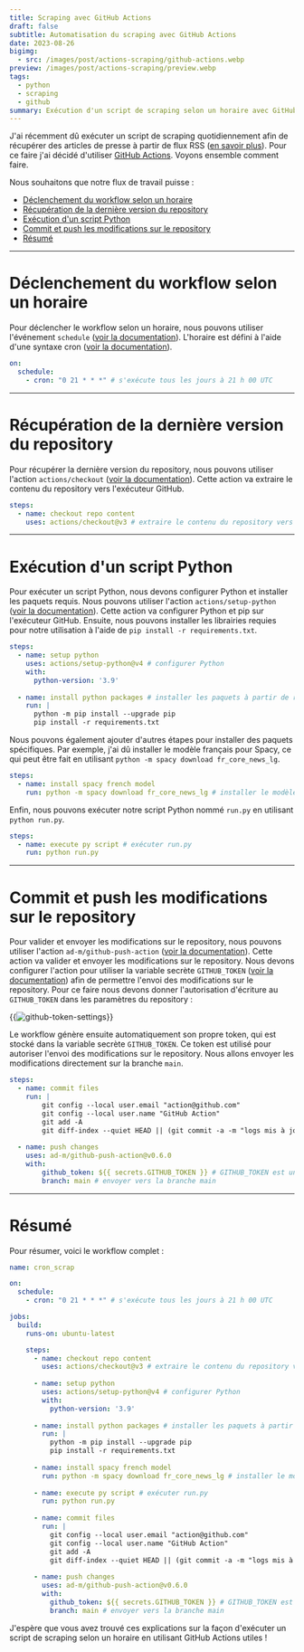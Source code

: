 ```yaml
---
title: Scraping avec GitHub Actions
draft: false
subtitle: Automatisation du scraping avec GitHub Actions
date: 2023-08-26
bigimg:
  - src: /images/post/actions-scraping/github-actions.webp
preview: /images/post/actions-scraping/preview.webp
tags:
  - python
  - scraping
  - github
summary: Exécution d'un script de scraping selon un horaire avec GitHub Actions
---
```


J'ai récemment dû exécuter un script de scraping quotidiennement afin de récupérer des articles de presse à partir de flux RSS ([en savoir plus](/post/rsstrend)). Pour ce faire j'ai décidé d'utiliser [GitHub Actions](https://github.com/features/actions). Voyons ensemble comment faire.

Nous souhaitons que notre flux de travail puisse :

- [Déclenchement du workflow selon un horaire](#déclenchement-du-workflow-selon-un-horaire)
- [Récupération de la dernière version du repository](#récupération-de-la-dernière-version-du-repository)
- [Exécution d'un script Python](#exécution-dun-script-python)
- [Commit et push les modifications sur le repository](#commit-et-push-les-modifications-sur-le-repository)
- [Résumé](#résumé)

---

# Déclenchement du workflow selon un horaire

Pour déclencher le workflow selon un horaire, nous pouvons utiliser l'événement `schedule` ([voir la documentation](https://docs.github.com/en/actions/reference/events-that-trigger-workflows#scheduled-events)). L'horaire est défini à l'aide d'une syntaxe cron ([voir la documentation](https://docs.github.com/en/actions/reference/events-that-trigger-workflows#schedule)).

```yaml
on:
  schedule:
    - cron: "0 21 * * *" # s'exécute tous les jours à 21 h 00 UTC
```

---

# Récupération de la dernière version du repository

Pour récupérer la dernière version du repository, nous pouvons utiliser l'action `actions/checkout` ([voir la documentation](https://github.com/actions/checkout)). Cette action va extraire le contenu du repository vers l'exécuteur GitHub.

```yaml
steps:
  - name: checkout repo content
    uses: actions/checkout@v3 # extraire le contenu du repository vers l'exécuteur GitHub
```

---

# Exécution d'un script Python

Pour exécuter un script Python, nous devons configurer Python et installer les paquets requis. Nous pouvons utiliser l'action `actions/setup-python` ([voir la documentation](https://github.com/actions/setup-python)). Cette action va configurer Python et pip sur l'exécuteur GitHub. Ensuite, nous pouvons installer les librairies requies pour notre utilisation à l'aide de `pip install -r requirements.txt`.

```yaml
steps:
  - name: setup python
    uses: actions/setup-python@v4 # configurer Python
    with:
      python-version: '3.9'
      
  - name: install python packages # installer les paquets à partir de requirements.txt
    run: |
      python -m pip install --upgrade pip
      pip install -r requirements.txt
```

Nous pouvons également ajouter d'autres étapes pour installer des paquets spécifiques. Par exemple, j'ai dû installer le modèle français pour Spacy, ce qui peut être fait en utilisant `python -m spacy download fr_core_news_lg`.

```yaml
steps:
  - name: install spacy french model
    run: python -m spacy download fr_core_news_lg # installer le modèle français pour Spacy (utilisé par mon script)
```

Enfin, nous pouvons exécuter notre script Python nommé `run.py` en utilisant `python run.py`.

```yaml
steps:
  - name: execute py script # exécuter run.py
    run: python run.py
```

---

# Commit et push les modifications sur le repository

Pour valider et envoyer les modifications sur le repository, nous pouvons utiliser l'action `ad-m/github-push-action` ([voir la documentation](https://github.com/ad-m/github-push-action)). Cette action va valider et envoyer les modifications sur le repository. Nous devons configurer l'action pour utiliser la variable secrète `GITHUB_TOKEN` ([voir la documentation](https://docs.github.com/en/actions/security-guides/automatic-token-authentication)) afin de permettre l'envoi des modifications sur le repository.
Pour ce faire nous devons donner l'autorisation d'écriture au `GITHUB_TOKEN` dans les paramètres du repository : 

{{<image src="/images/post/actions-scraping/settings.png" alt="github-token-settings" position="center">}}

Le workflow génère ensuite automatiquement son propre token, qui est stocké dans la variable secrète `GITHUB_TOKEN`. Ce token est utilisé pour autoriser l'envoi des modifications sur le repository. Nous allons envoyer les modifications directement sur la branche `main`.

```yaml
steps:
  - name: commit files
    run: |
        git config --local user.email "action@github.com"
        git config --local user.name "GitHub Action"
        git add -A
        git diff-index --quiet HEAD || (git commit -a -m "logs mis à jour" --allow-empty)
          
  - name: push changes
    uses: ad-m/github-push-action@v0.6.0
    with:
        github_token: ${{ secrets.GITHUB_TOKEN }} # GITHUB_TOKEN est une variable secrète générée automatiquement par GitHub Actions
        branch: main # envoyer vers la branche main
```

---

# Résumé

Pour résumer, voici le workflow complet :

```yaml
name: cron_scrap

on:
  schedule:
    - cron: "0 21 * * *" # s'exécute tous les jours à 21 h 00 UTC

jobs:
  build:
    runs-on: ubuntu-latest

    steps:
      - name: checkout repo content
        uses: actions/checkout@v3 # extraire le contenu du repository vers l'exécuteur GitHub
        
      - name: setup python
        uses: actions/setup-python@v4 # configurer Python
        with:
          python-version: '3.9'
          
      - name: install python packages # installer les paquets à partir de requirements.txt
        run: |
          python -m pip install --upgrade pip
          pip install -r requirements.txt 
          
      - name: install spacy french model
        run: python -m spacy download fr_core_news_lg # installer le modèle français pour Spacy (utilisé par mon script)
        
      - name: execute py script # exécuter run.py
        run: python run.py
          
      - name: commit files
        run: |
          git config --local user.email "action@github.com"
          git config --local user.name "GitHub Action"
          git add -A
          git diff-index --quiet HEAD || (git commit -a -m "logs mis à jour" --allow-empty)
          
      - name: push changes
        uses: ad-m/github-push-action@v0.6.0
        with:
          github_token: ${{ secrets.GITHUB_TOKEN }} # GITHUB_TOKEN est une variable secrète générée automatiquement par GitHub Actions
          branch: main # envoyer vers la branche main
```

J'espère que vous avez trouvé ces explications sur la façon d'exécuter un script de scraping selon un horaire en utilisant GitHub Actions utiles !